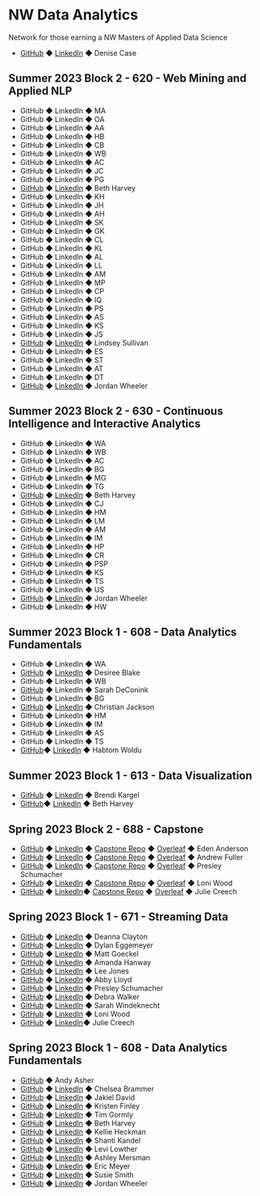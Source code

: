 # NW Data Analytics

Network for those earning a NW Masters of Applied Data Science

- [GitHub](https://github.com/denisecase) ◆ [LinkedIn](https://www.linkedin.com/in/denisecase) ◆ Denise Case

## Summer 2023 Block 2 - 620 - Web Mining and Applied NLP

- GitHub ◆ LinkedIn ◆ MA
- GitHub ◆ LinkedIn ◆ OA
- GitHub ◆ LinkedIn ◆ AA
- GitHub ◆ LinkedIn ◆ HB
- GitHub ◆ LinkedIn ◆ CB
- GitHub ◆ LinkedIn ◆ WB
- GitHub ◆ LinkedIn ◆ AC
- GitHub ◆ LinkedIn ◆ JC
- GitHub ◆ LinkedIn ◆ PG
- [GitHub](https://github.com/bethharvey) ◆ [LinkedIn](https://www.linkedin.com/in/beth-harvey-033991240/) ◆ Beth Harvey
- GitHub ◆ LinkedIn ◆ KH
- GitHub ◆ LinkedIn ◆ JH
- GitHub ◆ LinkedIn ◆ AH
- GitHub ◆ LinkedIn ◆ SK
- GitHub ◆ LinkedIn ◆ GK
- GitHub ◆ LinkedIn ◆ CL
- GitHub ◆ LinkedIn ◆ KL
- GitHub ◆ LinkedIn ◆ AL
- GitHub ◆ LinkedIn ◆ LL
- GitHub ◆ LinkedIn ◆ AM
- GitHub ◆ LinkedIn ◆ MP
- GitHub ◆ LinkedIn ◆ CP
- GitHub ◆ LinkedIn ◆ IQ
- GitHub ◆ LinkedIn ◆ PS
- GitHub ◆ LinkedIn ◆ AS
- GitHub ◆ LinkedIn ◆ KS
- GitHub ◆ LinkedIn ◆ JS
- [GitHub](https://github.com/LindseySully) ◆ [LinkedIn](https://www.linkedin.com/in/lindseynsullivan/) ◆ Lindsey Sullivan
- GitHub ◆ LinkedIn ◆ ES
- GitHub ◆ LinkedIn ◆ ST
- GitHub ◆ LinkedIn ◆ AT
- GitHub ◆ LinkedIn ◆ DT
- [GitHub](https://github.com/jordanwheeler7) ◆ [LinkedIn](https://www.linkedin.com/in/jordan-wheeler-8724a9195/) ◆ Jordan Wheeler

## Summer 2023 Block 2 - 630 - Continuous Intelligence and Interactive Analytics

- GitHub ◆ LinkedIn ◆ WA
- GitHub ◆ LinkedIn ◆ WB
- GitHub ◆ LinkedIn ◆ AC
- GitHub ◆ LinkedIn ◆ BG
- GitHub ◆ LinkedIn ◆ MG
- GitHub ◆ LinkedIn ◆ TG
- [GitHub](https://github.com/bethharvey) ◆ [LinkedIn](https://www.linkedin.com/in/beth-harvey-033991240/) ◆ Beth Harvey
- GitHub ◆ LinkedIn ◆ CJ
- GitHub ◆ LinkedIn ◆ HM
- GitHub ◆ LinkedIn ◆ LM
- GitHub ◆ LinkedIn ◆ AM
- GitHub ◆ LinkedIn ◆ IM
- GitHub ◆ LinkedIn ◆ HP
- GitHub ◆ LinkedIn ◆ CR
- GitHub ◆ LinkedIn ◆ PSP
- GitHub ◆ LinkedIn ◆ KS
- GitHub ◆ LinkedIn ◆ TS
- GitHub ◆ LinkedIn ◆ US
- [GitHub](https://github.com/jordanwheeler7) ◆ [LinkedIn](https://www.linkedin.com/in/jordan-wheeler-8724a9195/) ◆ Jordan Wheeler
- GitHub ◆ LinkedIn ◆ HW

## Summer 2023 Block 1 - 608 - Data Analytics Fundamentals

 - GitHub ◆ LinkedIn ◆ WA
 - [GitHub](https://github.com/dblake3377) ◆ [LinkedIn](https://www.linkedin.com/in/desiree-blake-7b4142200/) ◆ Desiree Blake 
 - GitHub ◆ LinkedIn ◆ WB
 - [GitHub](https://github.com/Sarah566092) ◆ LinkedIn ◆ Sarah DeConink
 - GitHub ◆ LinkedIn ◆ BG
 - [GitHub](https://github.com/ChristianJBNB) ◆ [LinkedIn](https://www.linkedin.com/in/christian-jackson-391281193/) ◆ Christian Jackson
 - GitHub ◆ LinkedIn ◆ HM
 - GitHub ◆ LinkedIn ◆ IM
 - GitHub ◆ LinkedIn ◆ AS
 - GitHub ◆ LinkedIn ◆ TS
 - [GitHub](https://github.com/Habtom1999)◆ [LinkedIn](https://www.linkedin.com/in/habtom-woldu-b62b0a66/)  ◆ Habtom Woldu 

## Summer 2023 Block 1 - 613 - Data Visualization

 - [GitHub](https://github.com/bkargel) ◆ [LinkedIn](https://www.linkedin.com/in/brendolyn-brendi-k-07347457) ◆ Brendi Kargel
 - [GitHub](https://github.com/bethharvey)◆ [LinkedIn](https://www.linkedin.com/in/beth-harvey-033991240/) ◆ Beth Harvey

## Spring 2023 Block 2 - 688 - Capstone

- [GitHub](https://github.com/eden0214) ◆ [LinkedIn](https://www.linkedin.com/in/andersonedenm) ◆ [Capstone Repo](https://github.com/eden0214/44688_CapstoneProject) ◆ [Overleaf](https://www.overleaf.com/read/pvbhscbngxfm) ◆ Eden Anderson
- [GitHub](https://github.com/afuller257) ◆ [LinkedIn](https://www.linkedin.com/in/andrew-fuller-456b93aa/) ◆ [Capstone Repo](https://github.com/afuller257/CapstoneProject) ◆ [Overleaf](https://www.overleaf.com/read/stgnsngtzhwb) ◆ Andrew Fuller
- [GitHub](https://github.com/presleyschumacher) ◆ [LinkedIn](https://www.linkedin.com/in/presleyschumacher/) ◆ [Capstone Repo](https://github.com/presleyschumacher/Predicting-Employee-Retention-with-HR-Analytics) ◆ [Overleaf](https://www.overleaf.com/read/mfhmvbkvpcjf) ◆ Presley Schumacher
- [GitHub](https://github.com/lwood7983) ◆ [LinkedIn](https://www.linkedin.com/in/loniwood1/) ◆ [Capstone Repo](https://github.com/lwood7983/L.Wood_Final_Capstone_Project.git) ◆ [Overleaf](https://www.overleaf.com/read/qwjkgksxjndz) ◆ Loni Wood
 - [GitHub](https://github.com/jcreech72) ◆ [LinkedIn](linkedin.com/in/julie-creech/)◆ [Capstone Repo](https://github.com/jcreech72/CreechCapstone) ◆ [Overleaf](https://www.overleaf.com/read/mzdkvqkytrmg) ◆ Julie Creech

## Spring 2023 Block 1 - 671 - Streaming Data

 - [GitHub](https://github.com/declayton) ◆ [LinkedIn]() ◆ Deanna Clayton
 - [GitHub](https://github.com/dylanegg) ◆ [LinkedIn](https://www.linkedin.com/in/dylaneggemeyer/) ◆ Dylan Eggemeyer
 - [GitHub](https://github.com/GeckoG) ◆ [LinkedIn](https://www.linkedin.com/in/matt-goeckel-a9440622b/) ◆ Matt Goeckel
 - [GitHub](https://github.com/mandi1120) ◆ [LinkedIn](https://www.linkedin.com/in/amandahanway/) ◆ Amanda Hanway
 - [GitHub](https://github.com/IamLimaEchoEcho) ◆ [LinkedIn](https://www.linkedin.com/in/lee-j-5956b928/) ◆ Lee Jones
 - [GitHub](https://github.com/abbylloyd03) ◆ [LinkedIn](https://www.linkedin.com/in/abby-lloyd-4a0b11183/) ◆ Abby Lloyd
 - [GitHub](https://github.com/presleyschumacher) ◆ [LinkedIn](https://www.linkedin.com/feed/) ◆ Presley Schumacher
 - [GitHub](https://github.com/ddwalk77) ◆ [LinkedIn](https://www.linkedin.com/in/ddw77/) ◆ Debra Walker
 - [GitHub](https://github.com/sarahwind) ◆ [LinkedIn](https://www.linkedin.com/in/sarah-windeknecht-55418a144/) ◆ Sarah Windeknecht
 - [GitHub](https://github.com/lwood7983) ◆ [LinkedIn](https://www.linkedin.com/in/loniwood1/) ◆ Loni Wood
 - [GitHub](https://github.com/jcreech72) ◆ [LinkedIn](linkedin.com/in/julie-creech/)◆ Julie Creech

## Spring 2023 Block 1 - 608 - Data Analytics Fundamentals

 - [GitHub](https://github.com/andyakiva) ◆ Andy Asher
 - [GitHub](https://github.com/chelsbrammer) ◆ [LinkedIn](https://www.linkedin.com/in/chelsea-brammer-384b1bba/) ◆ Chelsea Brammer
 - [GitHub](https://github.com/ss2jak) ◆ [LinkedIn](https://www.linkedin.com/in/jakiel10) ◆ Jakiel David
 - [GitHub](https://github.com/AnaylsisKris) ◆ [LinkedIn](https://www.linkedin.com/in/kristen-finley-7a5584a0/) ◆ Kristen Finley
 - [GitHub](https://github.com/tgormly) ◆ [LinkedIn](https://www.linkedin.com/in/tim-gormly-11a19a268/) ◆ Tim Gormly
 - [GitHub](https://github.com/bethharvey) ◆ [LinkedIn](https://www.linkedin.com/in/beth-harvey-033991240/) ◆ Beth Harvey
 - [GitHub](https://github.com/krh5284) ◆ [LinkedIn](https://www.linkedin.com/in/kellie-heckman-777920139/) ◆ Kellie Heckman
 - [GitHub](https://github.com/Shantik998) ◆ [LinkedIn](https://www.linkedin.com/in/shanti-kandel-8a307513a/) ◆ Shanti Kandel
 - [GitHub](https://github.com/LevLow) ◆ [LinkedIn](https://www.linkedin.com/in/levi-lowther-b35435106/) ◆ Levi Lowther
 - [GitHub](https://github.com/AMersman) ◆ [LinkedIn](https://www.linkedin.com/in/ashley-mersman/) ◆ Ashley Mersman
 - [GitHub](https://github.com/ericmeyer1) ◆ [LinkedIn](https://www.linkedin.com/in/ericmeyer123/) ◆ Eric Meyer
 - [GitHub](https://github.com/msmixj) ◆ [LinkedIn](https://www.linkedin.com/in/susie-smith-45b9783b/) ◆ Susie Smith
 - [GitHub](https://github.com/jordanwheeler7) ◆ [LinkedIn](https://www.linkedin.com/in/jordan-wheeler-8724a9195/) ◆ Jordan Wheeler
